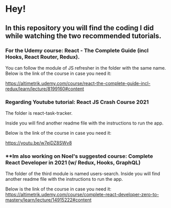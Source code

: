 
# **Hey!**


## In this repository you will find the coding I did while watching the two recommended tutorials.



### **For the Udemy course:** React - The Complete Guide (incl Hooks, React Router, Redux). 

You can follow the module of JS refresher in the folder with the same name. 
Below is the link of the course in case you need it:

https://altimetrik.udemy.com/course/react-the-complete-guide-incl-redux/learn/lecture/8199160#content



### **Regarding Youtube tutorial:** React JS Crash Course 2021 

The folder is react-task-tracker.

Inside you will find another readme file with the instructions to run the app.  

Below is the link of the course in case you need it:

https://youtu.be/w7ejDZ8SWv8



### **Im also working on Noel's suggested course: Complete React Developer in 2021 (w/ Redux, Hooks, GraphQL)

The folder of the third module is named users-search.
Inside you will find another readme file with the instructions to run the app.  

Below is the link of the course in case you need it:
https://altimetrik.udemy.com/course/complete-react-developer-zero-to-mastery/learn/lecture/14915222#content

